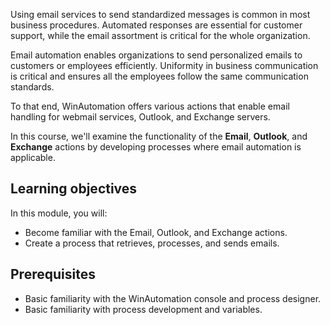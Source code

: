 Using email services to send standardized messages is common in most business procedures. Automated responses are essential for customer support, while the email assortment is critical for the whole organization.

Email automation enables organizations to send personalized emails to customers or employees efficiently. Uniformity in business communication is critical and ensures all the employees follow the same communication standards. 

To that end, WinAutomation offers various actions that enable email handling for webmail services, Outlook, and Exchange servers.

In this course, we'll examine the functionality of the **Email**, **Outlook**, and **Exchange** actions by developing processes where email automation is applicable.

## Learning objectives

 In this module, you will: 

- Become familiar with the Email, Outlook, and Exchange actions.
- Create a process that retrieves, processes, and sends emails.

## Prerequisites

- Basic familiarity with the WinAutomation console and process designer.
- Basic familiarity with process development and variables. 